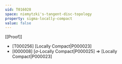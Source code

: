 ```yaml
---
uid: T016028
space: niemytzki's-tangent-disc-topology
property: sigma-locally-compact
value: false
---
```

[[Proof]]

* [T000256] [Locally Compact|P000023]
* [I000008] [$\sigma$-Locally Compact|P000025] => [Locally Compact|P000023]

